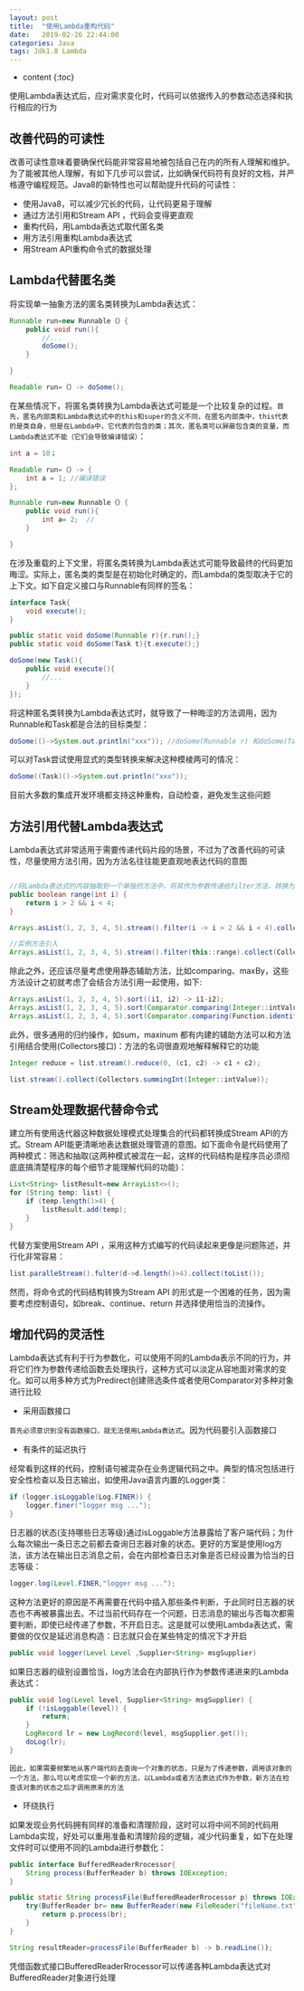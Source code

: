 ```yaml
---
layout: post
title:  "使用Lambda重构代码"
date:   2019-02-26 22:44:00
categories: Java 
tags: Jdk1.8 Lambda
---
```


* content
{:toc}

使用Lambda表达式后，应对需求变化时，代码可以依据传入的参数动态选择和执行相应的行为






## 改善代码的可读性

改善可读性意味着要确保代码能非常容易地被包括自己在内的所有人理解和维护。为了能被其他人理解，有如下几步可以尝试，比如确保代码符有良好的文档，并严格遵守编程规范。Java8的新特性也可以帮助提升代码的可读性：

- 使用Java8，可以减少冗长的代码，让代码更易于理解
- 通过方法引用和Stream API ，代码会变得更直观
- 重构代码，用Lambda表达式取代匿名类
- 用方法引用重构Lambda表达式
- 用Stream API重构命令式的数据处理

## Lambda代替匿名类

将实现单一抽象方法的匿名类转换为Lambda表达式：
```java
Runnable run=new Runnable（）{
	public void run(){
		//...
		doSome();
	}

}

Readable run=（）-> doSome();
``` 

在某些情况下，将匿名类转换为Lambda表达式可能是一个比较复杂的过程。`首先，匿名内部类和Lambda表达式中的this和super的含义不同，在匿名内部类中，this代表的是类自身，但是在Lambda中，它代表的包含的类；其次，匿名类可以屏蔽包含类的变量，而Lambda表达式不能（它们会导致编译错误）`：

```java
int a = 10；

Readable run=（）-> {
	int a = 1; //编译错误
};

Runnable run=new Runnable（）{
	public void run(){
		int a= 2;  //
	}

}

```

在涉及重载的上下文里，将匿名类转换为Lambda表达式可能导致最终的代码更加晦涩。实际上，匿名类的类型是在初始化时确定的，而Lambda的类型取决于它的上下文。如下自定义接口与Runnable有同样的签名：

```java
interface Task{
	void execute();
}

public static void doSome(Runnable r){r.run();}
public static void doSome(Task t){t.execute();}

doSome(new Task(){
	public void execute(){
		//...
	}
});
```
将这种匿名类转换为Lambda表达式时，就导致了一种晦涩的方法调用，因为Runnable和Task都是合法的目标类型：

```java
doSome(()->System.out.println("xxx")); //doSome(Runnable r) 和doSome(Task t)都匹配该类型
```
可以对Task尝试使用显式的类型转换来解决这种模棱两可的情况：

```java
doSome((Task)()->System.out.println("xxx"));
```

目前大多数的集成开发环境都支持这种重构，自动检查，避免发生这些问题

## 方法引用代替Lambda表达式

Lambda表达式非常适用于需要传递代码片段的场景，不过为了改善代码的可读性，尽量使用方法引用，因为方法名往往能更直观地表达代码的意图

```java

//将Lambda表达式的内容抽取到一个单独的方法中，将其作为参数传递给filter方法，转换为之后，代码变得更简洁
public boolean range(int i) {
    return i > 2 && i < 4;
}

Arrays.asList(1, 2, 3, 4, 5).stream().filter(i -> i > 2 && i < 4).collect(Collectors.toList());

//实例方法引入
Arrays.asList(1, 2, 3, 4, 5).stream().filter(this::range).collect(Collectors.toList());

```
除此之外，还应该尽量考虑使用静态辅助方法，比如comparing、maxBy，这些方法设计之初就考虑了会结合方法引用一起使用，如下:

```java
Arrays.asList(1, 2, 3, 4, 5).sort((i1, i2) -> i1-i2);
Arrays.asList(1, 2, 3, 4, 5).sort(Comparator.comparing(Integer::intValue));
Arrays.asList(1, 2, 3, 4, 5).sort(Comparator.comparing(Function.identity()));

```
此外，很多通用的归约操作，如sum，maxinum 都有内建的辅助方法可以和方法引用结合使用(Collectors接口)：方法的名词很直观地解释解释它的功能

```java
Integer reduce = list.stream().reduce(0, (c1, c2) -> c1 + c2);

list.stream().collect(Collectors.summingInt(Integer::intValue));

```

## Stream处理数据代替命令式

建立所有使用迭代器这种数据处理模式处理集合的代码都转换成Stream API的方式。Stream API能更清晰地表达数据处理管道的意图。如下面命令是代码使用了两种模式：筛选和抽取(这两种模式被混在一起，这样的代码结构是程序员必须彻底底搞清楚程序的每个细节才能理解代码的功能)：

```java
List<String> listResult=new ArrayList<>();
for (String temp: list) {
	if (temp.length()>4) {
		listResult.add(temp);
	}
}

```
代替方案使用Stream API ，采用这种方式编写的代码读起来更像是问题陈述，并行化非常容易：

```java
list.paralleStream().fulter(d->d.length()>4).collect(toList());
```

然而，将命令式的代码结构转换为Stream API 的形式是一个困难的任务，因为需要考虑控制语句，如break、continue、return 并选择使用恰当的流操作。

## 增加代码的灵活性

Lambda表达式有利于行为参数化，可以使用不同的Lambda表示不同的行为，并将它们作为参数传递给函数去处理执行，这种方式可以淡定从容地面对需求的变化。如可以用多种方式为Predirect创建筛选条件或者使用Comparator对多种对象进行比较

- 采用函数接口

`首先必须意识到没有函数接口，就无法使用Lambda表达式`。因为代码要引入函数接口

- 有条件的延迟执行

经常看到这样的代码，控制语句被混杂在业务逻辑代码之中。典型的情况包括进行安全性检查以及日志输出，如使用Java语言内置的Logger类：

```java
if (logger.isLoggable(Log.FINER)) {
	logger.finer("logger msg ...");
}
```
日志器的状态(支持哪些日志等级)通过isLoggable方法暴露给了客户端代码；为什么每次输出一条日志之前都去查询日志器对象的状态。更好的方案是使用log方法，该方法在输出日志消息之前，会在内部检查日志对象是否已经设置为恰当的日志等级：

```java
logger.log(Level.FINER,"logger msg ...");

```	
这种方法更好的原因是不再需要在代码中插入那些条件判断，于此同时日志器的状态也不再被暴露出去。不过当前代码存在一个问题，日志消息的输出与否每次都需要判断，即使已经传递了参数，不开启日志。这是就可以使用Lambda表达式，需要做的仅仅是延迟消息构造：日志就只会在某些特定的情况下才开启

```java
public void logger(Level Level ,Supplier<String> msgSupplier)
```
如果日志器的级别设置恰当，log方法会在内部执行作为参数传递进来的Lambda表达式：

```java
public void log(Level level, Supplier<String> msgSupplier) {
    if (!isLoggable(level)) {
        return;
    }
    LogRecord lr = new LogRecord(level, msgSupplier.get());
    doLog(lr);
}
```

`因此，如果需要频繁地从客户端代码去查询一个对象的状态，只是为了传递参数，调用该对象的一个方法，那么可以考虑实现一个新的方法，以Lambda或者方法表达式作为参数，新方法在检查该对象的状态之后才调用原来的方法`

- 环绕执行

如果发现业务代码拥有同样的准备和清理阶段，这时可以将中间不同的代码用Lambda实现，好处可以重用准备和清理阶段的逻辑，减少代码重复，如下在处理文件时可以使用不同的Lambda进行参数化：

```java
public interface BufferedReaderRrocessor{
	String process(BufferReader b) throws IOException;
}

public static String processFile(BufferedReaderRrocessor p) throws IOException{
	try(BufferReader br= new BufferReader(new FileReader("fileName.txt"))){
		return p.process(br);
	}
}

String resultReader=processFile(BufferReader b) -> b.readLine());
```

凭借函数式接口BufferedReaderRrocessor可以传递各种Lambda表达式对BufferedReader对象进行处理
